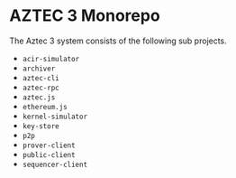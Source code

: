 # AZTEC 3 Monorepo

The Aztec 3 system consists of the following sub projects.

- `acir-simulator`
- `archiver`
- `aztec-cli`
- `aztec-rpc`
- `aztec.js`
- `ethereum.js`
- `kernel-simulator`
- `key-store`
- `p2p`
- `prover-client`
- `public-client`
- `sequencer-client`
